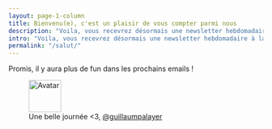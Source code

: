 ```yaml
---
layout: page-1-column
title: Bienvenu(e), c'est un plaisir de vous compter parmi nous
description: "Voila, vous recevrez désormais une newsletter hebdomadaire à la hauteur de vos exigences."
intro: "Voila, vous recevrez désormais une newsletter hebdomadaire à la hauteur de vos exigences. Nota bene : vous devez cliquer sur le lien de confirmation que je viens de vous envoyer pour valider votre adresse e-mail."
permalink: "/salut/"
---
```

<p class="text-center">Promis, il y aura plus de fun dans les prochains emails !</p>

<figure class="text-center">
  <img class="rounded-img-d64 mod-avatar" src="{{ site.author.avatar | prepend:'https://s3-eu-west-1.amazonaws.com/mdw-images/large/' }}" alt="Avatar" width="64" height="64">
  <figcaption>Une belle journée <3, <a href="https://twitter.com/guillaumpalayer" title="Twitter @guillaumpalayer" target="_blank">@guillaumpalayer</a></figcaption>
</figure>
